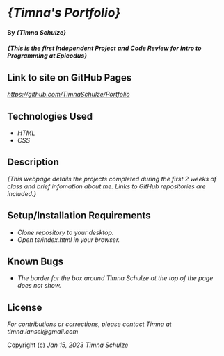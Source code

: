 # _{Timna's Portfolio}_

#### By _**{Timna Schulze}**_

#### _{This is the first Independent Project and Code Review for Intro to Programming at Epicodus}_

## Link to site on GitHub Pages

_https://github.com/TimnaSchulze/Portfolio_

## Technologies Used

* _HTML_
* _CSS_

## Description

_{This webpage details the projects completed during the first 2 weeks of class and brief infomation about me. Links to GitHub repositories are included.}_

## Setup/Installation Requirements

* _Clone repository to your desktop._
* _Open ts/index.html in your browser._

## Known Bugs

* _The border for the box around Timna Schulze at the top of the page does not show._

## License

_For contributions or corrections, please contact Timna at timna.lansel@gmail.com_

Copyright (c) _Jan 15, 2023_ _Timna Schulze_